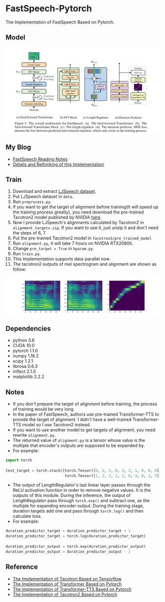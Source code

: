 # FastSpeech-Pytorch
The Implementation of FastSpeech Based on Pytorch.

## Model
<div align="center">
<img src="img/model.png">
</div>

## My Blog
- [FastSpeech Reading Notes](https://zhuanlan.zhihu.com/p/67325775)
- [Details and Rethinking of this Implementation](https://zhuanlan.zhihu.com/p/67939482)

## Train
1. Download and extract [LJSpeech dataset](https://keithito.com/LJ-Speech-Dataset/).
2. Put LJSpeech dataset in `data`.
3. Run `preprocess.py`.
4. If you want to get the target of alignment before training(It will speed up the training process greatly), you need download the pre-trained Tacotron2 model published by NVIDIA [here](https://drive.google.com/uc?export=download&confirm=XAHL&id=1c5ZTuT7J08wLUoVZ2KkUs_VdZuJ86ZqA).
5. Now I provide LJSpeech's alignments calculated by Tacotron2 in `alignment_targets.zip`. If you want to use it, just unzip it and don't need the steps of 6, 7.
6. Put the pre-trained Tacotron2 model in `Tacotron2/pre_trained_model`
7. Run `alignment.py`, it will take 7 hours on NVIDIA RTX2080ti.
8. Change `pre_target = True` in `hparam.py`.
9. Run `train.py`.
10. This Implementation supports data-parallel now.
11. The tacotron2 outputs of mel spectrogram and alignment are shown as follow:
<div align="center">
<img src="img/test_tacotron2.jpg">
</div>

## Dependencies
- python 3.6
- CUDA 10.0
- pytorch 1.1.0
- numpy 1.16.2
- scipy 1.2.1
- librosa 0.6.3
- inflect 2.1.0
- matplotlib 2.2.2

## Notes
- If you don't prepare the target of alignment before training, the process of training would be very long.
- In the paper of FastSpeech, authors use pre-trained Transformer-TTS to provide the target of alignment. I didn't have a well-trained Transformer-TTS model so I use Tacotron2 instead.
- If you want to use another model to get targets of alignment, you need rewrite `alignment.py`.
- The returned value of `alignment.py` is a tensor whose value is the multiple that encoder's outputs are supposed to be expanded by.
- For example: 
```python
import torch

test_target = torch.stack([torch.Tensor([0, 2, 3, 0, 3, 2, 1, 0, 0, 0]),
                           torch.Tensor([1, 2, 3, 2, 2, 0, 3, 6, 3, 5])])
```
- The output of LengthRegulator's last linear layer passes through the ReLU activation function in order to remove negative values. It is the outputs of this module. During the inference, the output of LengthRegulator pass through `torch.exp()` and subtract one, as the multiple for expanding encoder output. During the training stage, duration targets add one and pass through `torch.log()` and then calculate loss.
- For example:
```python
duration_predictor_target = duration_predictor_target + 1
duration_predictor_target = torch.log(duration_predictor_target)

duration_predictor_output = torch.exp(duration_predictor_output)
duration_predictor_output = duration_predictor_output - 1
```

## Reference
- [The Implementation of Tacotron Based on Tensorflow](https://github.com/keithito/tacotron)
- [The Implementation of Transformer Based on Pytorch](https://github.com/jadore801120/attention-is-all-you-need-pytorch)
- [The Implementation of Transformer-TTS Based on Pytorch](https://github.com/xcmyz/Transformer-TTS)
- [The Implementation of Tacotron2 Based on Pytorch](https://github.com/NVIDIA/tacotron2)
